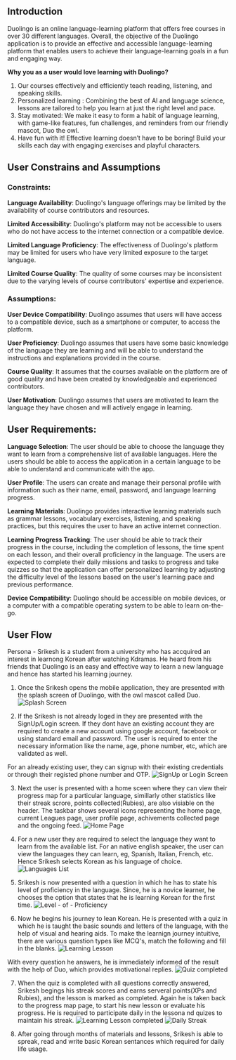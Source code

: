 ## Introduction
Duolingo is an online language-learning platform that offers free courses in over 30 different languages. Overall, the objective of the Duolingo application is to provide an effective and accessible language-learning platform that enables users to achieve their language-learning goals in a fun and engaging way.

**Why you as a user would love learning with Duolingo?**
1. Our courses effectively and efficiently teach reading, listening, and speaking skills.
2. Personalized learning : Combining the best of AI and language science, lessons are tailored to help you learn at just the right level and pace.
3. Stay motivated: We make it easy to form a habit of language learning, with game-like features, fun challenges, and reminders from our friendly mascot, Duo the owl.
4. Have fun with it! Effective learning doesn’t have to be boring! Build your skills each day with engaging exercises and playful characters.

## User Constrains and Assumptions
### Constraints:
**Language Availability**: Duolingo's language offerings may be limited by the availability of course contributors and resources.

**Limited Accessibility**: Duolingo's platform may not be accessible to users who do not have access to the internet connection or a compatible device.

**Limited Language Proficiency**: The effectiveness of Duolingo's platform may be limited for users who have very limited exposure to the target language.

**Limited Course Quality**: The quality of some courses may be inconsistent due to the varying levels of course contributors' expertise and experience.

### Assumptions:
**User Device Compatibility**: Duolingo assumes that users will have access to a compatible device, such as a smartphone or computer, to access the platform.

**User Proficiency**: Duolingo assumes that users have some basic knowledge of the language they are learning and will be able to understand the instructions and explanations provided in the course.

**Course Quality**: It assumes that the courses available on the platform are of good quality and have been created by knowledgeable and experienced contributors.

**User Motivation**: Duolingo assumes that users are motivated to learn the language they have chosen and will actively engage in learning.

## User Requirements:
**Language Selection**: The user should be able to choose the language they want to learn from a comprehensive list of available languages. Here the users should be able to access the application in a certain language to be able to understand and communicate with the app.

**User Profile**: The users can create and manage their personal profile with information such as their name, email, password, and language learning progress.

**Learning Materials**: Duolingo provides interactive learning materials such as grammar lessons, vocabulary exercises, listening, and speaking practices, but this requires the user to have an active internet connection.

**Learning Progress Tracking**: The user should be able to track their progress in the course, including the completion of lessons, the time spent on each lesson, and their overall proficiency in the language. The users are expected to complete their daily missions and tasks to progress and take quizzes so that the application can offer personalized learning by adjusting the difficulty level of the lessons based on the user's learning pace and previous performance.

**Device Compatibility**: Duolingo should be accessible on mobile devices, or a computer with a compatible operating system to be able to learn on-the-go.


## User Flow
Persona - Srikesh is a student from a university who has accquired an interest in learnong Korean after watching Kdramas. He heard from his friends that Duolingo is an easy and effective way to learn a new language and hence has started his learning journey.

1. Once the Srikesh opens the mobile application, they are presented with the splash screen of Duolingo, with the owl mascot called Duo. ![Splash Screen](../Images/splash-scrren.jpeg)

2. If the Srikesh is not already loged in they are presented with the SignUp/Login screen. If they dont have an existing account they are required to create a new account using google account, facebook or using standard email and password. The user is required to enter the necessary information like the name, age, phone number, etc, which are validated as well. 

For an already existing user, they can signup with their existing credentials or through their registed phone number and OTP.
![SignUp or Login Screen](../Images/signup-login.jpeg)

3. Next the user is presented with a home sceen where they can view their progress map for a particular language, simillarly other statistics like their streak scrore, points collected(Rubies), are also visiable on the header. 
The taskbar shows several icons representing the home page, current Leagues page, user profile page, achivements collected page and the ongoing feed.
![Home Page](../Images/progress-map.jpeg)

4. For a new user they are required to select the language they want to learn from the available list. For an native english speaker, the user can view the languages they can learn, eg, Spanish, Italian, French, etc.
Hence Srikesh selects Korean as his language of choice.
![Languages List](../Images/Language-choice.jpeg)

5. Srikesh is now presented with a question in which he has to state his level of proficiency in the language. Since, he is a novice learner, he chooses the option that states that he is learning Korean for the first time.
![Level - of - Proficiency](../Images/level-of-proficiency.jpeg)

6. Now he begins his journey to lean Korean. He is presented with a quiz in which he is taught the basic sounds and letters of the language, with the help of visual and hearing aids. To make the learnign journey intuitive, there are various question types like MCQ's, match the following and fill in the blanks.
![Learning Lesson](../Images/Quiz.jpeg)

With every question he answers, he is immediately informed of the result with the help of Duo, which provides motivational replies. 
![Quiz completed](../Images/game-won.jpeg)

7. When the quiz is completed with all questions correctly answered, Srikesh begings his streak scores and earns serveral points(XPs and Rubies), and the lesson is marked as completed. Again he is taken back to the progress map page, to start his new lesson or evaluate his progress. He is required to participate daily in the lessona nd quizes to maintain his streak. ![Learning Lesson completed](../Images/lesson-over.jpeg)
![Daily Streak](../Images/daily-mission.jpeg)

8. After going through months of materials and lessons, Srikesh is able to spreak, read and write basic Korean sentances which required for daily life usage.
